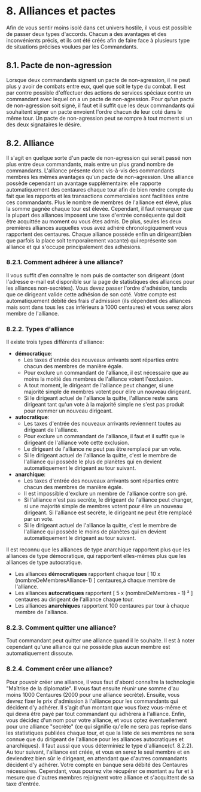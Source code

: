 # 8. Alliances et pactes

Afin de vous sentir moins isolé dans cet univers hostile, il vous est possible de passer deux types d'accords. Chacun a des avantages et des inconvénients précis, et ils ont été créés afin de faire face à plusieurs type de situations précises voulues par les Commandants.

## 8.1. Pacte de non-agression

Lorsque deux commandants signent un pacte de non-agression, il ne peut plus y avoir de combats entre eux, quel que soit le type du combat. Il est par contre possible d'effectuer des actions de services spéciaux contre un commandant avec lequel on a un pacte de non-agression.
Pour qu'un pacte de non-agression soit signé, il faut et il suffit que les deux commandants qui souhaitent signer un pacte envoient l'ordre chacun de leur coté dans le même tour.
Un pacte de non-agression peut se rompre à tout moment si un des deux signataires le désire.

## 8.2. Alliance

Il s'agit en quelque sorte d'un pacte de non-agression qui serait passé non plus entre deux commandants, mais entre un plus grand nombre de commandants. L'alliance présente donc vis-à-vis des commandants membres les mêmes avantages qu'un pacte de non-agression.
Une alliance possède cependant un avantage supplémentaire: elle rapporte automatiquement des centaures chaque tour afin de bien rendre compte du fait que les rapports et les transactions commerciales sont facilitées entre ces commandants. Plus le nombre de membres de l'alliance est élevé, plus la somme gagnée chaque tour est élevée.
Cependant, il faut remarquer que la plupart des alliances imposent une taxe d'entrée conséquente qui doit être acquittée au moment ou vous êtes admis.
De plus, seules les deux premières alliances auquelles vous avez adhéré chronologiquement vous rapportent des centaures.
Chaque alliance possède enfin un dirigeant(bien que parfois la place soit temporairement vacante) qui représente son alliance et qui s'occupe principalement des adhésions.

### 8.2.1. Comment adhérer à une alliance?

Il vous suffit d'en connaître le nom puis de contacter son dirigeant (dont l'adresse e-mail est disponible sur la page de statistiques des alliances pour les alliances non-secrètes).
Vous devez passer l'ordre d'adhésion, tandis que ce dirigeant valide cette adhésion de son coté.
Votre compte est automatiquement débité des frais d'admission (ils dépendent des alliances mais sont dans tous les cas inférieurs à 1000 centaures) et vous serez alors membre de l'alliance.

### 8.2.2. Types d'alliance

Il existe trois types différents d'alliance:
*   **démocratique**:
    *   Les taxes d'entrée des nouveaux arrivants sont réparties entre chacun des membres de manière égale.
    *   Pour exclure un commandant de l'alliance, il est nécessaire que au moins la moitié des membres de l'alliance votent l'exclusion.
    *   A tout moment, le dirigeant de l'alliance peut changer, si une majorité simple de membres votent pour élire un nouveau dirigeant.
    *   Si le dirigeant actuel de l'alliance la quitte, l'alliance reste sans dirigeant tant qu'un vote à la majorité simple ne s'est pas produit pour nommer un nouveau dirigeant.
*   **autocratique**:
    *   Les taxes d'entrée des nouveaux arrivants reviennent toutes au dirigeant de l'alliance.
    *   Pour exclure un commandant de l'alliance, il faut et il suffit que le dirigeant de l'alliance vote cette exclusion.
    *   Le dirigeant de l'alliance ne peut pas être remplacé par un vote.
    *   Si le dirigeant actuel de l'alliance la quitte, c'est le membre de l'alliance qui possède le plus de planètes qui en devient automatiquement le dirigeant au tour suivant.
*   **anarchique**:
    *   Les taxes d'entrée des nouveaux arrivants sont réparties entre chacun des membres de manière égale.
    *   Il est impossible d'exclure un membre de l'alliance contre son gré.
    *   Si l'alliance n'est pas secrète, le dirigeant de l'alliance peut changer, si une majorité simple de membres votent pour élire un nouveau dirigeant.
        Si l'alliance est secrète, le dirigeant ne peut être remplacé par un vote.
    *   Si le dirigeant actuel de l'alliance la quitte, c'est le membre de l'alliance qui possède le moins de planètes qui en devient automatiquement le dirigeant au tour suivant.

Il est reconnu que les alliances de type anarchique rapportent plus que les alliances de type démocratique, qui rapportent elles-mêmes plus que les alliances de type autocratique.

*   Les alliances **démocratiques** rapportent chaque tour [ 10 x (nombreDeMembresAlliance-1) ] centaures,à chaque membre de l'alliance.
*   Les alliances **autocratiques** rapportent [ 5 x (nombreDeMembres - 1) ² ] centaures au dirigeant de l'alliance chaque tour.
*   Les alliances **anarchiques** rapportent 100 centaures par tour à chaque membre de l'alliance.

### 8.2.3. Comment quitter une alliance?

Tout commandant peut quitter une alliance quand il le souhaite. Il est à noter cependant qu'une alliance qui ne possède plus aucun membre est automatiquement dissoute.

### 8.2.4. Comment créer une alliance?

Pour pouvoir créer une alliance, il vous faut d'abord connaître la technologie "Maîtrise de la diplomatie".
Il vous faut ensuite réunir une somme d'au moins 1000 Centaures (2000 pour une alliance secrète).
Ensuite, vous devrez fixer le prix d'admission à l'alliance pour les commandants qui décident d'y adhérer. Il s'agit d'un montant que vous fixez vous-même et qui devra être payé par tout commandant qui adhèrera à l'alliance.
Enfin, vous décidez d'un nom pour votre alliance, et vous optez éventuellement pour une alliance "secrète" (ce qui signifie qu'elle ne sera pas reprise dans les statistiques publiées chaque tour, et que la liste de ses membres ne sera connue que du dirigeant de l'alliance pour les alliances autocratiques et anarchiques).
Il faut aussi que vous déterminiez le type d'alliance(cf. 8.2.2).
Au tour suivant, l'alliance est créée, et vous en serez le seul membre et en deviendrez bien sûr le dirigeant, en attendant que d'autres commandants décident d'y adhérer. Votre compte en banque sera débité des Centaures nécessaires. Cependant, vous pourrez vite récupérer ce montant au fur et à mesure que d'autres membres rejoignent votre alliance et s'acquittent de sa taxe d'entrée.

